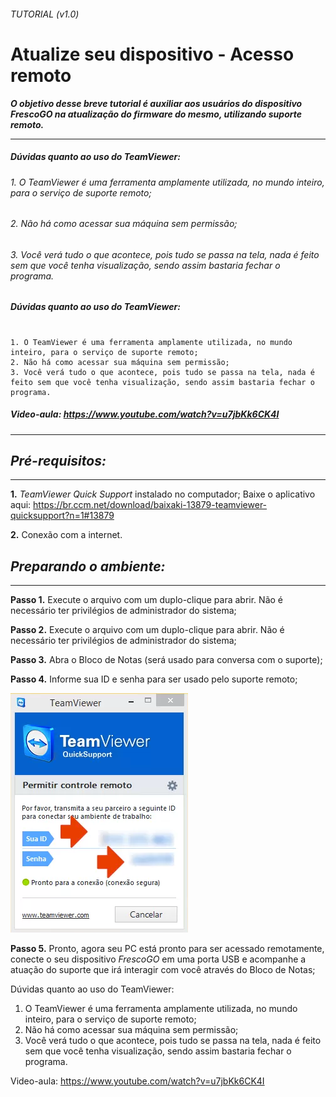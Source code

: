 ###### _TUTORIAL  (v1.0)_
# Atualize seu dispositivo - Acesso remoto 
**_O objetivo desse breve tutorial é auxiliar aos usuários do dispositivo FrescoGO na atualização do firmware do mesmo, utilizando suporte remoto._**

---------------------------------------------------------------------
##### Dúvidas quanto ao uso do TeamViewer:
###### 1. O TeamViewer é uma ferramenta amplamente utilizada, no mundo inteiro, para o serviço de suporte remoto;
###### 2. Não há como acessar sua máquina sem permissão;
###### 3. Você verá tudo o que acontece, pois tudo se passa na tela, nada é feito sem que você tenha visualização, sendo assim bastaria fechar o programa.

##### Dúvidas quanto ao uso do TeamViewer:
```

1. O TeamViewer é uma ferramenta amplamente utilizada, no mundo inteiro, para o serviço de suporte remoto;
2. Não há como acessar sua máquina sem permissão;
3. Você verá tudo o que acontece, pois tudo se passa na tela, nada é feito sem que você tenha visualização, sendo assim bastaria fechar o programa.
```


##### Video-aula: https://www.youtube.com/watch?v=u7jbKk6CK4I

---------------------------------------------------------------------
## *Pré-requisitos:*
-----------------------------------------------------------------------------
**1.** *TeamViewer Quick Support* instalado no computador;
    Baixe o aplicativo aqui: https://br.ccm.net/download/baixaki-13879-teamviewer-quicksupport?n=1#13879
    
**2.** Conexão com a internet.

## *Preparando o ambiente:*
-----------------------------------------------------------------------------
**Passo 1.** Execute o arquivo com um duplo-clique para abrir. Não é necessário ter privilégios de administrador do sistema;

**Passo 2.** Execute o arquivo com um duplo-clique para abrir. Não é necessário ter privilégios de administrador do sistema;

**Passo 3.** Abra o Bloco de Notas (será usado para conversa com o suporte);

**Passo 4.** Informe sua ID e senha para ser usado pelo suporte remoto;

![TeamViewer](images/TeamViewerQS.png "TeamViewer")

**Passo 5.** Pronto, agora seu PC está pronto para ser acessado remotamente, conecte o seu dispositivo *FrescoGO* em uma porta USB e acompanhe a atuação do suporte que irá interagir com você através do Bloco de Notas;

Dúvidas quanto ao uso do TeamViewer:
1. O TeamViewer é uma ferramenta amplamente utilizada, no mundo inteiro, para o serviço de suporte remoto;
2. Não há como acessar sua máquina sem permissão;
3. Você verá tudo o que acontece, pois tudo se passa na tela, nada é feito sem que você tenha visualização, sendo assim bastaria fechar o programa.

Video-aula: https://www.youtube.com/watch?v=u7jbKk6CK4I



